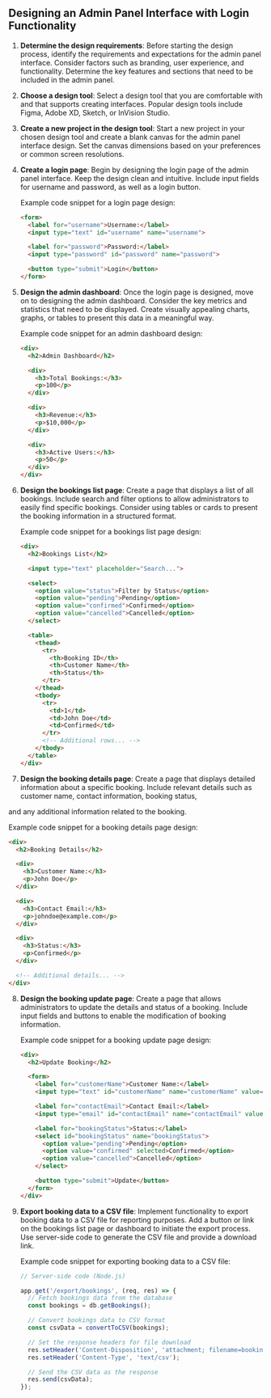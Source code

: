 
## Designing an Admin Panel Interface with Login Functionality

1. **Determine the design requirements**: Before starting the design process, identify the requirements and expectations for the admin panel interface. Consider factors such as branding, user experience, and functionality. Determine the key features and sections that need to be included in the admin panel.

2. **Choose a design tool**: Select a design tool that you are comfortable with and that supports creating interfaces. Popular design tools include Figma, Adobe XD, Sketch, or InVision Studio.

3. **Create a new project in the design tool**: Start a new project in your chosen design tool and create a blank canvas for the admin panel interface design. Set the canvas dimensions based on your preferences or common screen resolutions.

4. **Create a login page**: Begin by designing the login page of the admin panel interface. Keep the design clean and intuitive. Include input fields for username and password, as well as a login button.

   Example code snippet for a login page design:
   
   ```html
   <form>
     <label for="username">Username:</label>
     <input type="text" id="username" name="username">
   
     <label for="password">Password:</label>
     <input type="password" id="password" name="password">
   
     <button type="submit">Login</button>
   </form>
   ```

5. **Design the admin dashboard**: Once the login page is designed, move on to designing the admin dashboard. Consider the key metrics and statistics that need to be displayed. Create visually appealing charts, graphs, or tables to present this data in a meaningful way.

   Example code snippet for an admin dashboard design:
   
   ```html
   <div>
     <h2>Admin Dashboard</h2>
   
     <div>
       <h3>Total Bookings:</h3>
       <p>100</p>
     </div>
   
     <div>
       <h3>Revenue:</h3>
       <p>$10,000</p>
     </div>
   
     <div>
       <h3>Active Users:</h3>
       <p>50</p>
     </div>
   </div>
   ```

6. **Design the bookings list page**: Create a page that displays a list of all bookings. Include search and filter options to allow administrators to easily find specific bookings. Consider using tables or cards to present the booking information in a structured format.

   Example code snippet for a bookings list page design:
   
   ```html
   <div>
     <h2>Bookings List</h2>
   
     <input type="text" placeholder="Search...">
   
     <select>
       <option value="status">Filter by Status</option>
       <option value="pending">Pending</option>
       <option value="confirmed">Confirmed</option>
       <option value="cancelled">Cancelled</option>
     </select>
   
     <table>
       <thead>
         <tr>
           <th>Booking ID</th>
           <th>Customer Name</th>
           <th>Status</th>
         </tr>
       </thead>
       <tbody>
         <tr>
           <td>1</td>
           <td>John Doe</td>
           <td>Confirmed</td>
         </tr>
         <!-- Additional rows... -->
       </tbody>
     </table>
   </div>
   ```

7. **Design the booking details page**: Create a page that displays detailed information about a specific booking. Include relevant details such as customer name, contact information, booking status,

 and any additional information related to the booking.

   Example code snippet for a booking details page design:
   
   ```html
   <div>
     <h2>Booking Details</h2>
   
     <div>
       <h3>Customer Name:</h3>
       <p>John Doe</p>
     </div>
   
     <div>
       <h3>Contact Email:</h3>
       <p>johndoe@example.com</p>
     </div>
   
     <div>
       <h3>Status:</h3>
       <p>Confirmed</p>
     </div>
   
     <!-- Additional details... -->
   </div>
   ```

8. **Design the booking update page**: Create a page that allows administrators to update the details and status of a booking. Include input fields and buttons to enable the modification of booking information.

   Example code snippet for a booking update page design:
   
   ```html
   <div>
     <h2>Update Booking</h2>
   
     <form>
       <label for="customerName">Customer Name:</label>
       <input type="text" id="customerName" name="customerName" value="John Doe">
   
       <label for="contactEmail">Contact Email:</label>
       <input type="email" id="contactEmail" name="contactEmail" value="johndoe@example.com">
   
       <label for="bookingStatus">Status:</label>
       <select id="bookingStatus" name="bookingStatus">
         <option value="pending">Pending</option>
         <option value="confirmed" selected>Confirmed</option>
         <option value="cancelled">Cancelled</option>
       </select>
   
       <button type="submit">Update</button>
     </form>
   </div>
   ```

9. **Export booking data to a CSV file**: Implement functionality to export booking data to a CSV file for reporting purposes. Add a button or link on the bookings list page or dashboard to initiate the export process. Use server-side code to generate the CSV file and provide a download link.

   Example code snippet for exporting booking data to a CSV file:
   
   ```javascript
   // Server-side code (Node.js)
   
   app.get('/export/bookings', (req, res) => {
     // Fetch bookings data from the database
     const bookings = db.getBookings();
   
     // Convert bookings data to CSV format
     const csvData = convertToCSV(bookings);
   
     // Set the response headers for file download
     res.setHeader('Content-Disposition', 'attachment; filename=bookings.csv');
     res.setHeader('Content-Type', 'text/csv');
   
     // Send the CSV data as the response
     res.send(csvData);
   });
   ```

